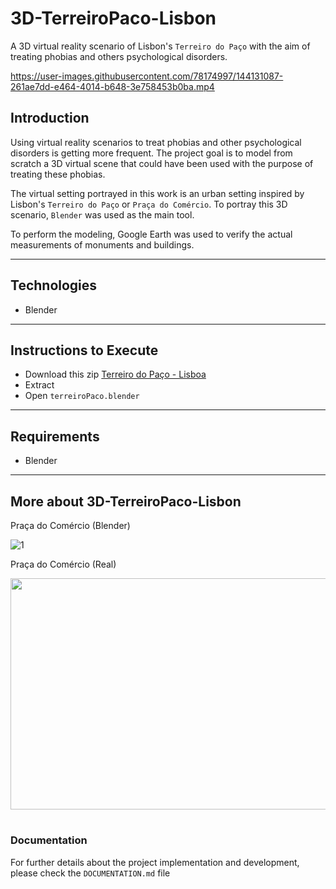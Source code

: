 # 3D-TerreiroPaco-Lisbon

A 3D virtual reality scenario of Lisbon's `Terreiro do Paço` with the aim of treating phobias and others
psychological disorders.


https://user-images.githubusercontent.com/78174997/144131087-261ae7dd-e464-4014-b648-3e758453b0ba.mp4


## Introduction

Using virtual reality scenarios to treat phobias and other
psychological disorders is getting more frequent. The project goal is to
model from scratch a 3D virtual scene that could have been used with the purpose of
treating these phobias.

The virtual setting portrayed in this work is an urban setting inspired by Lisbon's `Terreiro do Paço` or `Praça do Comércio`.
To portray this 3D scenario, `Blender` was used as the main tool.

To perform the modeling, Google Earth was used to verify the actual measurements of monuments and buildings.

---

## Technologies

- Blender

---

## Instructions to Execute

- Download this zip [Terreiro do Paço - Lisboa](https://drive.google.com/file/d/1qBDZS8vcQc0IF9ftoRGI25hRdBCtIOGc/view?usp=sharing)
- Extract 
- Open `terreiroPaco.blender`

---

## Requirements

- Blender

---

## More about 3D-TerreiroPaco-Lisbon


Praça do Comércio (Blender)

![1](https://user-images.githubusercontent.com/78174997/147681421-631dd0fc-cc1c-47bd-aaca-2f27f2213fb8.png)


Praça do Comércio (Real)

<img src="https://user-images.githubusercontent.com/78174997/147690753-3e29967b-5794-4705-a4e1-35f1f9273a34.jpg" width="760" height="370"/>



#

### Documentation

For further details about the project implementation and development, please check the `DOCUMENTATION.md` file

# 
